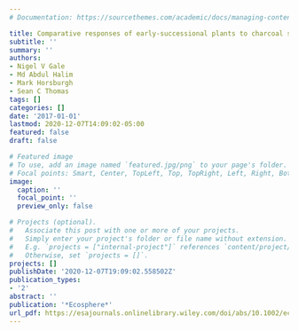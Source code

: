 ```yaml
---
# Documentation: https://sourcethemes.com/academic/docs/managing-content/

title: Comparative responses of early-successional plants to charcoal soil amendments
subtitle: ''
summary: ''
authors:
- Nigel V Gale
- Md Abdul Halim
- Mark Horsburgh
- Sean C Thomas
tags: []
categories: []
date: '2017-01-01'
lastmod: 2020-12-07T14:09:02-05:00
featured: false
draft: false

# Featured image
# To use, add an image named `featured.jpg/png` to your page's folder.
# Focal points: Smart, Center, TopLeft, Top, TopRight, Left, Right, BottomLeft, Bottom, BottomRight.
image:
  caption: ''
  focal_point: ''
  preview_only: false

# Projects (optional).
#   Associate this post with one or more of your projects.
#   Simply enter your project's folder or file name without extension.
#   E.g. `projects = ["internal-project"]` references `content/project/deep-learning/index.md`.
#   Otherwise, set `projects = []`.
projects: []
publishDate: '2020-12-07T19:09:02.558502Z'
publication_types:
- '2'
abstract: ''
publication: '*Ecosphere*'
url_pdf: https://esajournals.onlinelibrary.wiley.com/doi/abs/10.1002/ecs2.1933
---
```


